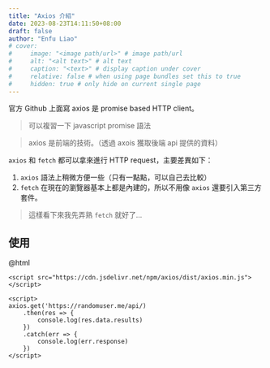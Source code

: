 ```yaml
---
title: "Axios 介紹"
date: 2023-08-23T14:11:50+08:00
draft: false
author: "Enfu Liao"
# cover:
#     image: "<image path/url>" # image path/url
#     alt: "<alt text>" # alt text
#     caption: "<text>" # display caption under cover
#     relative: false # when using page bundles set this to true
#     hidden: true # only hide on current single page
---
```


官方 Github 上面寫 axios 是 promise based HTTP client。

> 可以複習一下 javascript promise 語法

> axios 是前端的技術。（透過 axois 獲取後端 api 提供的資料）

`axios` 和 `fetch` 都可以拿來進行 HTTP request，主要差異如下：
1. `axios` 語法上稍微方便一些（只有一點點，可以自己去比較）
2. `fetch` 在現在的瀏覽器基本上都是內建的，所以不用像 `axios` 還要引入第三方套件。

> 這樣看下來我先弄熟 `fetch` 就好了...

## 使用
@html
```
<script src="https://cdn.jsdelivr.net/npm/axios/dist/axios.min.js"></script>

<script>
axios.get('https://randomuser.me/api/)
    .then(res => {
        console.log(res.data.results)
    })
    .catch(err => {
        console.log(err.response)
    })
</script>
```